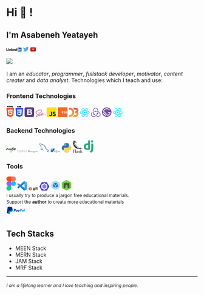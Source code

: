 # Hi 👋 !

## I'm Asabeneh Yeatayeh

<div>
<a href="https://www.linkedin.com/in/asabeneh" target="_blank"><img src='./images/linkedin.svg' alt='LinkedIn' width="8%"></a>
<a href="https://twitter.com/Asabene" target="_blank"><img src='./images/twitter.svg' alt='Twitter' width="3%" title='@Asabeneh'></a>
<a href="https://www.youtube.com/channel/UCM4xOopkYiPwJqyKsSqL9mw" target="_blank"><img src='./images/youtube.svg' alt='YouTube' width="3%"></a>

![](https://komarev.com/ghpvc/?username=asabeneh&color=green)

</div>

<!-- <div>
  <a class="header-badge" target="_blank" href="https://www.linkedin.com/in/asabeneh/">
  <img src="https://img.shields.io/badge/style--5eba00.svg?label=LinkedIn&logo=linkedin&style=social">
  </a>
  <a class="header-badge" target="_blank" href="https://twitter.com/Asabeneh">
      <img alt="Twitter Follow" src="https://img.shields.io/twitter/follow/asabeneh?style=social">
  </a>
  <a href="https://www.youtube.com/channel/UCM4xOopkYiPwJqyKsSqL9mw" target="_blank"><img src='./images/youtube.svg' alt='YouTube' width="2.75%"></a>

![](https://komarev.com/ghpvc/?username=asabeneh&color=green)

  <div> -->

I am an _educator_, _programmer_, _fullstack developer_, _motivator_, _content creater_ and _data analyst_.
Technologies which I teach and use:

### Frontend Technologies

<img src ="./images/html-5.svg" alt="HTML5 logo" width="4%" title='HTML5' />
<img src ="./images/css-3.svg" alt="CSS3 logo" width="4%" title='CSS3' />
<img src ="./images/bootstrap.svg" alt="Bootstrap logo" width="5%" title='Bootstrap'/>
<img src ="./images/sass.svg" alt="Sass logo" width="5%" title='Sass'/>
<img src ="./images/javascript.svg" alt="JavaScript logo" width="5%" title='JavaScript' />
<img src ="./images/es6.svg" alt="ES6 logo" width="5%" title='ES6' />
<img src ="./images/d3.svg" alt="D3 logo" width="5%" title='D3.js'/>
<img src ="./images/react.svg" alt="react logo" width="5%" title='React' />
<img src ="./images/redux.svg" alt="redux logo" width="5%" title='Redux' />
<img src ="./images/gatsby.svg" alt="Gatsby logo" width="5%" title='Gatsby'/>
<img src ="./images/react.svg" alt="reactNative logo" width="5%" title='ReactNative' />

### Backend Technologies

<img src ="./images/nodejs.svg" alt="Node logo" width="5%" title='Nodejs' />
<img src ="./images/express.svg" alt="express logo" width="5%" title='Express' />
<img src ="./images/mongodb.svg" alt="D3 logo" width="5%" title='MongoDB'/>
<img src ="./images/mysql.svg" alt="mysql logo" width="5%" title='MYSQL'/>
<img src ="./images/sqlite.svg" alt="sqlite logo" width="5%" title='sqlite'/>
<img src ="./images/python.svg" alt="Python logo" width="5%" title='Python'/>
<img src ="./images/flask.svg" alt="Flask logo" width="5%" title='Flask'/>
<img src ="./images/django.svg" alt="Django logo" width="5%" title='Django'/>

### Tools

<img src ="./images/figma.svg" alt="Figma logo" width="5%" title='Figma' />
<img src ="./images/visual-studio-code.svg" alt="VS Code logo" width="5%" title='Visual Studio Code'/>
<img src ="./images/git.svg" alt="Git logo" width="5%" title='Git'/>
<img src ="./images/eslint.svg" alt="ESLint logo" width="5%" title='ESLint'/>
<img src ="./images/webpack.svg" alt="Webpack logo" width="5%" title='Webpack'/>
<img src ="./images/nodemon.svg" alt="Nodemon logo" width="5%" title='Nodemon'/> 
<br/>

<small>
 I usually try to produce a jargon free educational materials.
</small>

<div>
<small>Support the <strong>author</strong> to create more educational materials</small> <br />  
<a href = "https://www.paypal.me/asabeneh"><img src='./images/paypal_lg.png' alt='Paypal Logo' style="width:10%"/></a>
</div>

<!-- ## 30 Days Of React Challenge

I love _react_. Now, I like to teach _React_ to a global audience. I believe you will get everything you need to use and work with _React_. Let's learn _React_ together for 30 days. I would like to ask you to join this challenge and take your _JavaScript_ and _React_ to the second level.

[<img align="right" width="100%"  src="./images/30DaysOfReact_banner.jpg" />](https://github.com/Asabeneh/30-Days-Of-React)

<br>

<br> -->

## Tech Stacks

- MEEN Stack
- MERN Stack
- JAM Stack
- MRF Stack

---

<small> _I am a lifelong learner and I love teaching and inspiring people_. </small>

